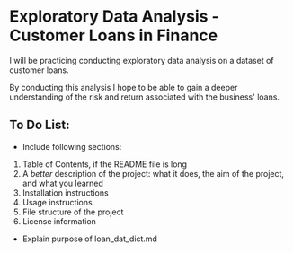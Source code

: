 # Exploratory Data Analysis - Customer Loans in Finance

I will be practicing conducting exploratory data analysis on a dataset of customer loans.

By conducting this analysis I hope to be able to gain a deeper understanding of the risk and return associated with the business' loans.

## To Do List:

- Include following sections:
1. Table of Contents, if the README file is long
1. A *better* description of the project: what it does, the aim of the project, and what you learned
1. Installation instructions
1. Usage instructions
1. File structure of the project
1. License information

- Explain purpose of loan_dat_dict.md